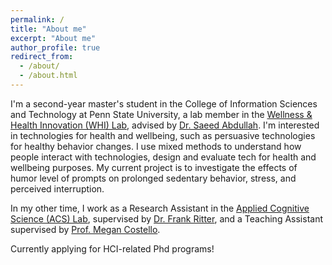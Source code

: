 ```yaml
---
permalink: /
title: "About me"
excerpt: "About me"
author_profile: true
redirect_from: 
  - /about/
  - /about.html
---
```


I'm a second-year master's student in the College of Information Sciences and Technology at Penn State University, a lab member in the [Wellness & Health Innovation (WHI) Lab](https://whilab.org/), advised by [Dr. Saeed Abdullah](https://saeedabdullah.com/publications.html). I'm interested in technologies for health and wellbeing, such as persuasive technologies for healthy behavior changes. I use mixed methods to understand how people interact with technologies, design and evaluate tech for health and wellbeing purposes. My current project is to investigate the effects of humor level of prompts on prolonged sedentary behavior, stress, and perceived interruption.


In my other time, I work as a Research Assistant in the [Applied Cognitive Science (ACS) Lab](http://acs.ist.psu.edu/wp/), supervised by [Dr. Frank Ritter](http://www.frankritter.com/ritter.html), and a Teaching Assistant supervised by [Prof. Megan Costello](https://ist.psu.edu/directory/muc148). 


Currently applying for HCI-related Phd programs!


